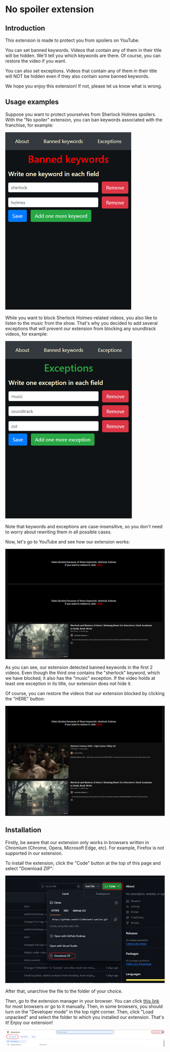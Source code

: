 # No spoiler extension
## Introduction
This extension is made to protect you from spoilers on YouTube.

You can set banned keywords. Videos that contain any of them in their title will be hidden. We'll tell you which keywords are there. Of course, you can restore the video if you want.

You can also set exceptions. Videos that contain any of them in their title will NOT be hidden even if they also contain some banned keywords.

We hope you enjoy this extension! If not, please let us know what is wrong.

## Usage examples
Suppose you want to protect yourselves from Sherlock Holmes spoilers. With the "No spoiler" extension, you can ban keywords associated with the franchise, for example:

![Banned keywords example](./screenshots/banned.png)

While you want to block Sherlock Holmes-related videos, you also like to listen to the music from the show. That's why you decided to add several exceptions that will prevent our extension from blocking any soundtrack videos, for example:

![Exceptions example](./screenshots/exceptions.png)

Note that keywords and exceptions are case-insensitive, so you don't need to worry about rewriting them in all possible cases.

Now, let's go to YouTube and see how our extension works:

![Usage example](./screenshots/usage.png)

As you can see, our extension detected banned keywords in the first 2 videos. Even though the third one contains the "sherlock" keyword, which we have blocked, it also has the "music" exception. If the video holds at least one exception in its title, our extension does not hide it.

Of course, you can restore the videos that our extension blocked by clicking the "HERE" button:

![Restore example](./screenshots/restore.png)

## Installation
Firstly, be aware that our extension only works in browsers written in Chromium (Chrome, Opera, Microsoft Edge, etc). For example, Firefox is not supported in our extension.

To install the extension, click the "Code" button at the top of this page and select "Download ZIP":

![Installation](./screenshots/install.png)

After that, unarchive the file to the folder of your choice.

Then, go to the extension manager in your browser. You can click [this link](chrome://extensions/) for most browsers or go to it manually. Then, in some browsers, you should turn on the "Developer mode" in the top right corner. Then, click "Load unpacked" and select the folder to which you installed our extension. That's it! Enjoy our extension!

![Setup](./screenshots/setup.png)
